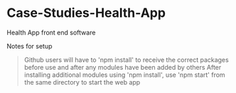 # Case-Studies-Health-App
Health App front end software

Notes for setup
> Github users will have to 'npm install' to receive the correct packages before use and after any modules have been added by others
> After installing additional modules using 'npm install', use 'npm start' from the same directory to start the web app
